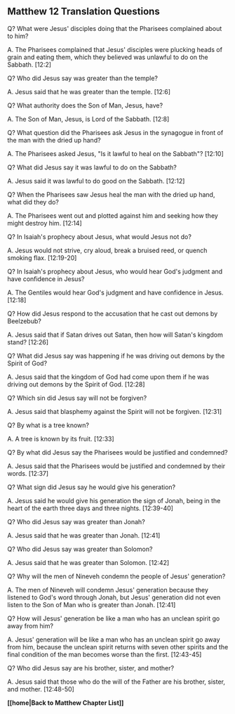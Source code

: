 ## Matthew 12 Translation Questions ##

Q? What were Jesus' disciples doing that the Pharisees complained about to him?

A. The Pharisees complained that Jesus' disciples were plucking heads of grain and eating them, which they believed was unlawful to do on the Sabbath. [12:2]

Q? Who did Jesus say was greater than the temple?

A. Jesus said that he was greater than the temple. [12:6]

Q? What authority does the Son of Man, Jesus, have?

A. The Son of Man, Jesus, is Lord of the Sabbath. [12:8]

Q? What question did the Pharisees ask Jesus in the synagogue in front of the man with the dried up hand?

A. The Pharisees asked Jesus, "Is it lawful to heal on the Sabbath"? [12:10]

Q? What did Jesus say it was lawful to do on the Sabbath?

A. Jesus said it was lawful to do good on the Sabbath. [12:12]

Q? When the Pharisees saw Jesus heal the man with the dried up hand, what did they do?

A. The Pharisees went out and plotted against him and seeking how they might destroy him. [12:14]

Q? In Isaiah's prophecy about Jesus, what would Jesus not do?

A. Jesus would not strive, cry aloud, break a bruised reed, or quench smoking flax. [12:19-20]

Q? In Isaiah's prophecy about Jesus, who would hear God's judgment and have confidence in Jesus?

A. The Gentiles would hear God's judgment and have confidence in Jesus. [12:18]

Q? How did Jesus respond to the accusation that he cast out demons by Beelzebub?

A. Jesus said that if Satan drives out Satan, then how will Satan's kingdom stand? [12:26]

Q? What did Jesus say was happening if he was driving out demons by the Spirit of God?

A. Jesus said that the kingdom of God had come upon them if he was driving out demons by the Spirit of God. [12:28]

Q? Which sin did Jesus say will not be forgiven?

A. Jesus said that blasphemy against the Spirit will not be forgiven. [12:31]

Q? By what is a tree known?

A. A tree is known by its fruit. [12:33]

Q? By what did Jesus say the Pharisees would be justified and condemned?

A. Jesus said that the Pharisees would be justified and condemned by their words. [12:37]

Q? What sign did Jesus say he would give his generation?

A. Jesus said he would give his generation the sign of Jonah, being in the heart of the earth three days and three nights. [12:39-40]

Q? Who did Jesus say was greater than Jonah?

A. Jesus said that he was greater than Jonah. [12:41]

Q? Who did Jesus say was greater than Solomon?

A. Jesus said that he was greater than Solomon. [12:42]

Q? Why will the men of Nineveh condemn the people of Jesus' generation?

A. The men of Nineveh will condemn Jesus' generation because they listened to God's word through Jonah, but Jesus' generation did not even listen to the Son of Man who is greater than Jonah. [12:41]

Q? How will Jesus' generation be like a man who has an unclean spirit go away from him?

A. Jesus' generation will be like a man who has an unclean spirit go away from him, because the unclean spirit returns with seven other spirits and the final condition of the man becomes worse than the first. [12:43-45]

Q? Who did Jesus say are his brother, sister, and mother?

A. Jesus said that those who do the will of the Father are his brother, sister, and mother. [12:48-50]

__[[home|Back to Matthew Chapter List]]__

